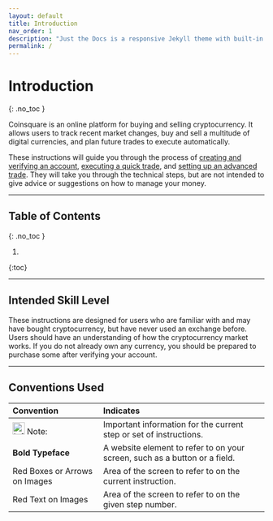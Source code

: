 ```yaml
---
layout: default
title: Introduction
nav_order: 1
description: "Just the Docs is a responsive Jekyll theme with built-in search that is easily customizable and hosted on GitHub Pages."
permalink: /
---
```


# Introduction
{: .no_toc }

Coinsquare is an online platform for buying and selling cryptocurrency. It allows users to track recent market changes, buy and sell a multitude of digital currencies, and plan future trades to execute automatically.

These instructions will guide you through the process of [creating and verifying an account](create-account), [executing a quick trade](quick-trade), and [setting up an advanced trade](advanced-trade). They will take you through the technical steps, but are not intended to give advice or suggestions on how to manage your money.

* * *

## Table of Contents
{: .no_toc }

1.
{:toc}

* * *

## Intended Skill Level

These instructions are designed for users who are familiar with and may have bought cryptocurrency, but have never used an exchange before. Users should have an understanding of how the cryptocurrency market works. If you do not already own any currency, you should be prepared to purchase some after verifying your account.

* * *

## Conventions Used

| Convention | Indicates |
|:-----------|:----------|
| <img src="https://cdn0.iconfinder.com/data/icons/zondicons/20/exclamation-outline-512.png" alt="Info Icon" width="24px"> Note: | Important information for the current step or set of instructions. |
| **Bold Typeface** | A website element to refer to on your screen, such as a button or a field. |
| Red Boxes or Arrows on Images | Area of the screen to refer to on the current instruction. |
| Red Text on Images | Area of the screen to refer to on the given step number. |
